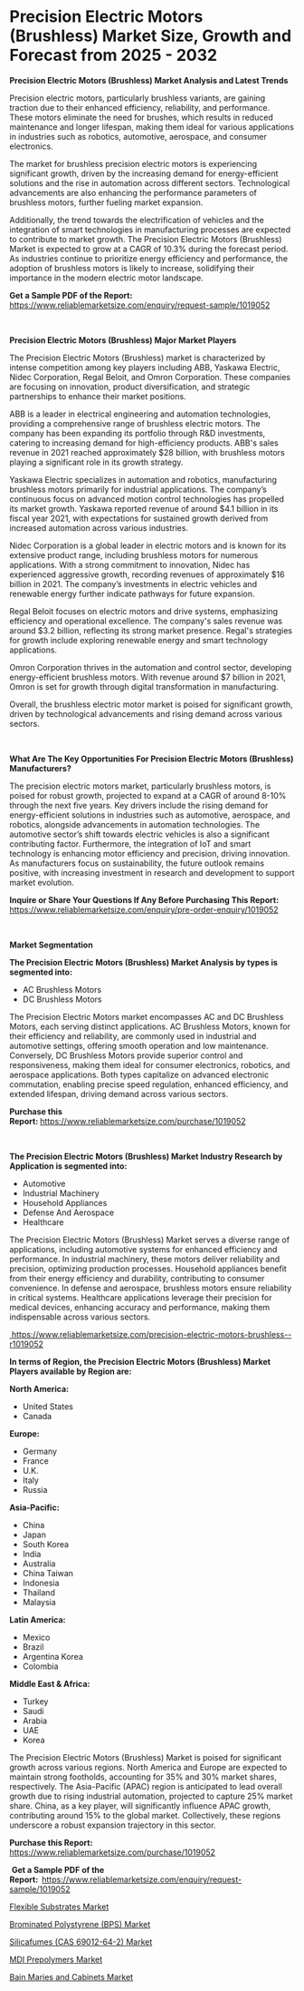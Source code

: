 <p><h1>Precision Electric Motors (Brushless) Market Size, Growth and Forecast from 2025 - 2032</h1></p><p><strong>Precision Electric Motors (Brushless) Market Analysis and Latest Trends</strong></p>
<p><p>Precision electric motors, particularly brushless variants, are gaining traction due to their enhanced efficiency, reliability, and performance. These motors eliminate the need for brushes, which results in reduced maintenance and longer lifespan, making them ideal for various applications in industries such as robotics, automotive, aerospace, and consumer electronics. </p><p>The market for brushless precision electric motors is experiencing significant growth, driven by the increasing demand for energy-efficient solutions and the rise in automation across different sectors. Technological advancements are also enhancing the performance parameters of brushless motors, further fueling market expansion. </p><p>Additionally, the trend towards the electrification of vehicles and the integration of smart technologies in manufacturing processes are expected to contribute to market growth. The Precision Electric Motors (Brushless) Market is expected to grow at a CAGR of 10.3% during the forecast period. As industries continue to prioritize energy efficiency and performance, the adoption of brushless motors is likely to increase, solidifying their importance in the modern electric motor landscape.</p></p>
<p><strong>Get a Sample PDF of the Report:&nbsp;</strong> <a href="https://www.reliablemarketsize.com/enquiry/request-sample/1019052?utm_campaign=1836&utm_medium=2&utm_source=Github&utm_content=ia&utm_term=21032025&utm_id=precision-electric-motors-brushless">https://www.reliablemarketsize.com/enquiry/request-sample/1019052</a></p>
<p>&nbsp;</p>
<p><strong>Precision Electric Motors (Brushless) Major Market Players</strong></p>
<p><p>The Precision Electric Motors (Brushless) market is characterized by intense competition among key players including ABB, Yaskawa Electric, Nidec Corporation, Regal Beloit, and Omron Corporation. These companies are focusing on innovation, product diversification, and strategic partnerships to enhance their market positions.</p><p>ABB is a leader in electrical engineering and automation technologies, providing a comprehensive range of brushless electric motors. The company has been expanding its portfolio through R&D investments, catering to increasing demand for high-efficiency products. ABB's sales revenue in 2021 reached approximately $28 billion, with brushless motors playing a significant role in its growth strategy.</p><p>Yaskawa Electric specializes in automation and robotics, manufacturing brushless motors primarily for industrial applications. The company’s continuous focus on advanced motion control technologies has propelled its market growth. Yaskawa reported revenue of around $4.1 billion in its fiscal year 2021, with expectations for sustained growth derived from increased automation across various industries.</p><p>Nidec Corporation is a global leader in electric motors and is known for its extensive product range, including brushless motors for numerous applications. With a strong commitment to innovation, Nidec has experienced aggressive growth, recording revenues of approximately $16 billion in 2021. The company’s investments in electric vehicles and renewable energy further indicate pathways for future expansion.</p><p>Regal Beloit focuses on electric motors and drive systems, emphasizing efficiency and operational excellence. The company's sales revenue was around $3.2 billion, reflecting its strong market presence. Regal's strategies for growth include exploring renewable energy and smart technology applications.</p><p>Omron Corporation thrives in the automation and control sector, developing energy-efficient brushless motors. With revenue around $7 billion in 2021, Omron is set for growth through digital transformation in manufacturing. </p><p>Overall, the brushless electric motor market is poised for significant growth, driven by technological advancements and rising demand across various sectors.</p></p>
<p>&nbsp;</p>
<p><strong>What Are The Key Opportunities For Precision Electric Motors (Brushless) Manufacturers?</strong></p>
<p><p>The precision electric motors market, particularly brushless motors, is poised for robust growth, projected to expand at a CAGR of around 8-10% through the next five years. Key drivers include the rising demand for energy-efficient solutions in industries such as automotive, aerospace, and robotics, alongside advancements in automation technologies. The automotive sector’s shift towards electric vehicles is also a significant contributing factor. Furthermore, the integration of IoT and smart technology is enhancing motor efficiency and precision, driving innovation. As manufacturers focus on sustainability, the future outlook remains positive, with increasing investment in research and development to support market evolution.</p></p>
<p><strong>Inquire or Share Your Questions If Any Before Purchasing This Report:</strong> <a href="https://www.reliablemarketsize.com/enquiry/pre-order-enquiry/1019052?utm_campaign=1836&utm_medium=2&utm_source=Github&utm_content=ia&utm_term=21032025&utm_id=precision-electric-motors-brushless">https://www.reliablemarketsize.com/enquiry/pre-order-enquiry/1019052</a></p>
<p>&nbsp;</p>
<p><strong>Market Segmentation</strong></p>
<p><strong>The Precision Electric Motors (Brushless) Market Analysis by types is segmented into:</strong></p>
<p><ul><li>AC Brushless Motors</li><li>DC Brushless Motors</li></ul></p>
<p><p>The Precision Electric Motors market encompasses AC and DC Brushless Motors, each serving distinct applications. AC Brushless Motors, known for their efficiency and reliability, are commonly used in industrial and automotive settings, offering smooth operation and low maintenance. Conversely, DC Brushless Motors provide superior control and responsiveness, making them ideal for consumer electronics, robotics, and aerospace applications. Both types capitalize on advanced electronic commutation, enabling precise speed regulation, enhanced efficiency, and extended lifespan, driving demand across various sectors.</p></p>
<p><strong>Purchase this Report:&nbsp;</strong><a href="https://www.reliablemarketsize.com/purchase/1019052?utm_campaign=1836&utm_medium=2&utm_source=Github&utm_content=ia&utm_term=21032025&utm_id=precision-electric-motors-brushless">https://www.reliablemarketsize.com/purchase/1019052</a></p>
<p>&nbsp;</p>
<p><strong>The Precision Electric Motors (Brushless) Market Industry Research by Application is segmented into:</strong></p>
<p><ul><li>Automotive</li><li>Industrial Machinery</li><li>Household Appliances</li><li>Defense And Aerospace</li><li>Healthcare</li></ul></p>
<p><p>The Precision Electric Motors (Brushless) Market serves a diverse range of applications, including automotive systems for enhanced efficiency and performance. In industrial machinery, these motors deliver reliability and precision, optimizing production processes. Household appliances benefit from their energy efficiency and durability, contributing to consumer convenience. In defense and aerospace, brushless motors ensure reliability in critical systems. Healthcare applications leverage their precision for medical devices, enhancing accuracy and performance, making them indispensable across various sectors.</p></p>
<p><a href="https://www.reliablemarketsize.com/precision-electric-motors-brushless--r1019052?utm_campaign=1836&utm_medium=2&utm_source=Github&utm_content=ia&utm_term=21032025&utm_id=precision-electric-motors-brushless">&nbsp;https://www.reliablemarketsize.com/precision-electric-motors-brushless--r1019052</a></p>
<p><strong>In terms of Region, the Precision Electric Motors (Brushless) Market Players available by Region are:</strong></p>
<p>
    <p> <strong> North America: </strong>
        <ul>
            <li>United States</li>
            <li>Canada</li>
        </ul>
        </p> 
    <p> <strong> Europe: </strong>
        <ul>
            <li>Germany</li>
            <li>France</li>
            <li>U.K.</li>
            <li>Italy</li>
            <li>Russia</li>
        </ul>
        </p> 
    <p> <strong> Asia-Pacific: </strong>
        <ul>
            <li>China</li>
            <li>Japan</li>
            <li>South Korea</li>
            <li>India</li>
            <li>Australia</li>
            <li>China Taiwan</li>
            <li>Indonesia</li>
            <li>Thailand</li>
            <li>Malaysia</li>
        </ul>
        </p> 
    <p> <strong> Latin America: </strong>
        <ul>
            <li>Mexico</li>
            <li>Brazil</li>
            <li>Argentina Korea</li>
            <li>Colombia</li>
        </ul>
        </p> 
    <p> <strong> Middle East & Africa: </strong>
        <ul>
            <li>Turkey</li>
            <li>Saudi</li>
            <li>Arabia</li>
            <li>UAE</li>
            <li>Korea</li>
        </ul>
    </p>
    </p>
<p><p>The Precision Electric Motors (Brushless) Market is poised for significant growth across various regions. North America and Europe are expected to maintain strong footholds, accounting for 35% and 30% market shares, respectively. The Asia-Pacific (APAC) region is anticipated to lead overall growth due to rising industrial automation, projected to capture 25% market share. China, as a key player, will significantly influence APAC growth, contributing around 15% to the global market. Collectively, these regions underscore a robust expansion trajectory in this sector.</p></p>
<p><strong>Purchase this Report: </strong><a href="https://www.reliablemarketsize.com/purchase/1019052?utm_campaign=1836&utm_medium=2&utm_source=Github&utm_content=ia&utm_term=21032025&utm_id=precision-electric-motors-brushless">https://www.reliablemarketsize.com/purchase/1019052</a></p>
<p>&nbsp;<strong>Get a Sample PDF of the Report:&nbsp;&nbsp;</strong><a href="https://www.reliablemarketsize.com/enquiry/request-sample/1019052?utm_campaign=1836&utm_medium=2&utm_source=Github&utm_content=ia&utm_term=21032025&utm_id=precision-electric-motors-brushless">https://www.reliablemarketsize.com/enquiry/request-sample/1019052</a></p>
<p><strong></strong></p>
<p><p><a href="https://github.com/dumanelina6v/Market-Research-Report-List-1/blob/main/flexible-substrates-market.md?utm_campaign=1836&utm_medium=2&utm_source=Github&utm_content=ia&utm_term=21032025&utm_id=precision-electric-motors-brushless">Flexible Substrates Market</a></p><p><a href="https://github.com/waldarolka1j/Market-Research-Report-List-1/blob/main/brominated-polystyrene-bps-market.md?utm_campaign=1836&utm_medium=2&utm_source=Github&utm_content=ia&utm_term=21032025&utm_id=precision-electric-motors-brushless">Brominated Polystyrene (BPS) Market</a></p><p><a href="https://github.com/dekamrapinq1/Market-Research-Report-List-1/blob/main/silicafumes-cas-69012-64-2-market.md?utm_campaign=1836&utm_medium=2&utm_source=Github&utm_content=ia&utm_term=21032025&utm_id=precision-electric-motors-brushless">Silicafumes (CAS 69012-64-2) Market</a></p><p><a href="https://github.com/spineamosa0e/Market-Research-Report-List-1/blob/main/mdi-prepolymers-market.md?utm_campaign=1836&utm_medium=2&utm_source=Github&utm_content=ia&utm_term=21032025&utm_id=precision-electric-motors-brushless">MDI Prepolymers Market</a></p><p><a href="https://github.com/khifzaba/Market-Research-Report-List-1/blob/main/bain-maries-and-cabinets-market.md?utm_campaign=1836&utm_medium=2&utm_source=Github&utm_content=ia&utm_term=21032025&utm_id=precision-electric-motors-brushless">Bain Maries and Cabinets Market</a></p></p>